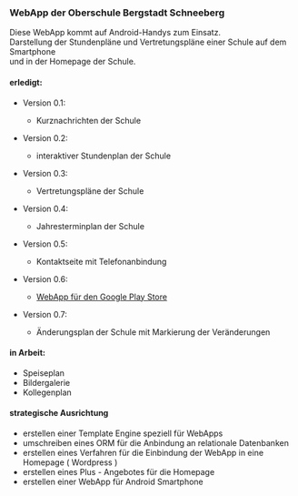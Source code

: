 ### WebApp der Oberschule Bergstadt Schneeberg

Diese WebApp kommt auf Android-Handys zum Einsatz.  
Darstellung der Stundenpläne und Vertretungspläne einer Schule auf dem Smartphone  
und in der Homepage der Schule.

#### erledigt:

+ Version 0.1:  
	+ Kurznachrichten der Schule

+ Version 0.2:  
	+ interaktiver Stundenplan der Schule

+ Version 0.3:  
	+ Vertretungspläne der Schule

+ Version 0.4:  
	+ Jahresterminplan der Schule 
	
+ Version 0.5:
	+ Kontaktseite mit Telefonanbindung
	
+ Version 0.6: 
	+ <a href="https://play.google.com/store/search?q=Oberschule&hl=de" target='_blank'>WebApp für den Google Play Store</a>

+ Version 0.7:	
    + Änderungsplan der Schule mit Markierung der Veränderungen	
	
#### in Arbeit:

+ Speiseplan
+ Bildergalerie	
+ Kollegenplan

#### strategische Ausrichtung
+ erstellen einer Template Engine speziell für WebApps
+ umschreiben eines ORM für die Anbindung an relationale Datenbanken
+ erstellen eines Verfahren für die Einbindung der WebApp in eine Homepage ( Wordpress )
+ erstellen eines Plus - Angebotes für die Homepage
+ erstellen einer WebApp für Android Smartphone
